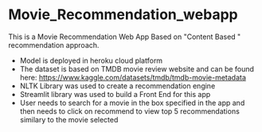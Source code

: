 # Movie_Recommendation_webapp
This is a Movie Recommendation Web App Based on "Content Based " recommendation approach. 

- Model is deployed in heroku cloud platform 
- The dataset is based on TMDB movie review website and can be found here: https://www.kaggle.com/datasets/tmdb/tmdb-movie-metadata
- NLTK Library was used to create a recommendation engine 
- Streamlit library was used to build a Front End for this app
- User needs to search for a movie in the box specified in the app and then needs to click on recommend to view top 5 recommendations similary to the movie selected

